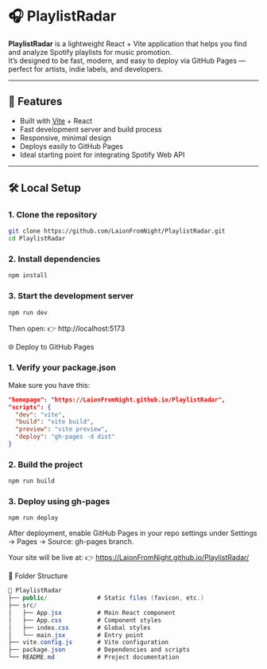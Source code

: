 # 🎧 PlaylistRadar

**PlaylistRadar** is a lightweight React + Vite application that helps you find and analyze Spotify playlists for music promotion.  
It’s designed to be fast, modern, and easy to deploy via GitHub Pages — perfect for artists, indie labels, and developers.

---

## 🚀 Features

- Built with [Vite](https://vitejs.dev/) + React
- Fast development server and build process
- Responsive, minimal design
- Deploys easily to GitHub Pages
- Ideal starting point for integrating Spotify Web API

---

## 🛠️ Local Setup

### 1. Clone the repository

```bash
git clone https://github.com/LaionFromNight/PlaylistRadar.git
cd PlaylistRadar
```

### 2. Install dependencies

```bash
npm install
```

### 3. Start the development server

```bash
npm run dev
```

Then open:
👉 http://localhost:5173


🌐 Deploy to GitHub Pages
### 1. Verify your package.json
Make sure you have this:
```json
"homepage": "https://LaionFromNight.github.io/PlaylistRadar",
"scripts": {
  "dev": "vite",
  "build": "vite build",
  "preview": "vite preview",
  "deploy": "gh-pages -d dist"
}
```

### 2. Build the project
```bash
npm run build
```
### 3. Deploy using gh-pages
```bash
npm run deploy
```

After deployment, enable GitHub Pages in your repo settings under
Settings → Pages → Source: gh-pages branch.

Your site will be live at:
👉 https://LaionFromNight.github.io/PlaylistRadar/


📁 Folder Structure
```csharp
📁 PlaylistRadar
├── public/              # Static files (favicon, etc.)
├── src/
│   ├── App.jsx          # Main React component
│   ├── App.css          # Component styles
│   ├── index.css        # Global styles
│   └── main.jsx         # Entry point
├── vite.config.js       # Vite configuration
├── package.json         # Dependencies and scripts
└── README.md            # Project documentation
```